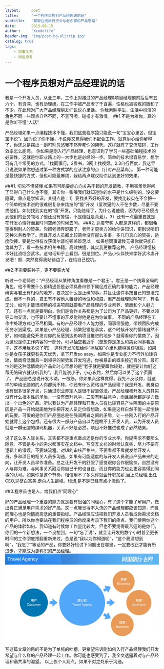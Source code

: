 ```yaml
---
layout:     post
title:      "一个程序员想对产品经理说的话"
subtitle:   "聊聊在线旅行行业与老东家的产品思路"
date:       2015-06-15
author:     "Xcodelife"
header-img: "img/post-bg-alitrip.jpg"
catalog: true
tags:
    - 同事关系
    - 岗位思考
---
```


# 一个程序员想对产品经理说的话

我是一个开发人员，从业三年，工作上对接过的产品经理&项目经理前前后后有五六个，有资深，也有助理级。在工作中被产品虐了千百遍，性格也被锻炼的随和了不少，在此想对广大产品经理朋友们说说心里话。 
你我素昧平生，生活中扮演的角色不同一些观点自然不同，不喜可喷，碰撞才有激情。 
##1.不是为难你，真的是你听不懂“人话”

产品经理如果一点编程技术不懂，我们这些程序猿只能说一句“宝宝心里苦，但宝宝不说”。因为说了你不懂，不说你又觉得我们不配合工作。就算耐心给你解释了，你还总是摆出一副可别忽悠我不然弄死你的架势。这样就有了交流障碍，工作效率怎么能高。 
你如果是刚入行产品经理，也意识到了学习一些基础编程技术的必要性，这就是你职业路上的一大步也是必经的一步。简单的技术很容易学，想学习有几个常见的方式。1找同事问，2看书，3网上找视频。2.3自行百度，我这里只说说如果你想通过第一种方式学的应该注意的点（针对产品菜鸟）。 第一种可能是最快捷的方式，但也可能最麻烦，我给两点建议助你达到更好的效果。 

###1. 切忌不懂装懂
如果有可能要虚心向关系不错的开发请教，不用害羞觉得问了显得自己什么也不懂，其实你一张嘴我们就知道你的水平是什么级别的，没必要隐藏，重点是学知识。关键点是：1）要找关系好的开发，要找比较实在不会把一个简单的技术说的很难很复杂来炫技的“傻”开发（爱吹逼的人不在少数，尽量不要找他们。如何找到实在的“傻”开发，只能随缘了，为什么说他傻，因为你已经侵占到他们的业务领地了他还没有警惕，不是傻就是真爱）。3）还有一点最重要就是在开发心情好而且时间空闲的时候去问。 
###2. 适度夸奖 
人都是这样的，都很希望得到别人的赞美。你把老师弄舒服了，老师才更卖力的给你讲知识，更别说咱们这种义务教学了。而且开发人员都比较简单没有那么多事，多几句真心的赞美，适度吹捧，要是觉得有收获偶尔请吃顿盖饭足以。 
如果想同事请教无果你就只能自食其力了，看一些技术相关书籍，高效快捷，其实我更推荐这种。 
产品经理懂技术好比流氓会武术。这句话知乎上看到，很是到位。产品小伙伴快来学好武术虐开发吧！额...突然觉得我站错边了，在给自己挖坑。 

##2.不需要装孙子，更不要装大爷

听过一个老师说：“产品经理从某种角度看像是一个君王”。君王是一个统筹全局的角色，他不需要什么都精通但是必须具备带领下属促成正确的事的能力。产品经理确实与君王有相似的地方，要决定什么是正确的事，并且让这件事按自己的想法完成。但不一样的，君王有不容他人置疑的地位和权威，但产品经理就呵呵了，有名无分。如何才能很顺畅的推进项目就要看产品经理的专业素养、情商和个人魅力了。还有一点就是要明白，你们是合作关系都是为了公司为了产品更好，不要以领导口吻交流，也不要让不懂事的开发觉得他是在为你做事。 
不同的产品经理在工作中处理方式也不尽相同。有的产品经理个人能力强，同事信服他，带领团队完成任务水到渠成。如果是小产品经理，频繁犯错是事实，这个时候开发的情绪自然不好，如何能避免开发对你的反感到达影响项目推进的地步？就得看你的情商了，因为这也是你工作内容的一部分。可以抽空套近乎（想想你是怎么和美女同事套近乎，这不用我多说了吧），这样开发加班给你“擦屁股”心里也能稍微舒坦些。如果你是女孩子就更有先天优势，拿下开发so easy。如果你是专业能力不行外加矮穷矬，情商奇低而且一副领导的架势和开发沟通，你被暴击的概率接近百分百。最可怕的是这种低情商的产品此时心里想的是“老子就是要跟你较劲，就是要让你们这帮无脑码农就该听我的”，我只能说小子，小心夜路，然后你可以关了这个页面了。 
产品圈总是说开发木讷，一根筋。你如果真这样觉得，我先不反驳你，就这样的单纯无脑的的人你都玩不转，你还有什么资格当产品经理？我是开发，我身边也有很多很多开发，只通过职业界定人是很不智慧做法。产品经理和开发人员其实没有什么根本性的矛盾，一没有晋升竞争，二没有利益竞争，而且目标都是尽力做出一个出色的产品。所以我认为产品经理和开发人员有比较容易产生隔阂的主要原因是产品一开始就画地为牢把开发人员定位假想敌，如果是这样自然不能一起愉快的玩耍。可恨的是你们产品圈总是在强调两者之间的矛盾，让一些刚入行的产品开始就背上这个包袱。还有很大一部分产品自以为是瞧不上开发人员，认为开发人员就是一群无脑的编码机器，关系不好是必然，项目不好推进也成了必然结果。 

说了这么多人际关系，其实都不是重点重点还是你的专业水平。你提需求不要那么随意，不管是多小的需求都落实在文档中。写交互文档的时候认真些，尽力不要有逻辑上的错误，不要缺流程。对UI的审核严格些，不要看都不看就发给开发人员。多和项目的相关人员多沟通，如果有可能适度的与开发人员说点产品未来的走向，让开发人员早作准备。总之让开发干的舒服了感觉跟你合作很愉快，自然没有人与你为难。与同事关系融洽你自己干的也自在，而且你的能力也会更容易得到同事的认可。如果你是这个节奏，相信用不了多久你就会升职加薪,当上总经理,出任CEO,迎娶白富美,走向人生巅峰。想想,是不是已经有点小激动了。 

##3.程序员也是人，给我们点“同理心”

好的产品经理一个重要的能力就是要有很强的同理心，有了这个才能了解用户，做出真正满足用户需求的好产品。这一点我觉得不入流的产品经理都应该知道，而且同理心也是你情商高低的重要指标。产品经理应该把我们开发人员看成你需求文档的用户。所以你也要站在我们程序员的角度来考录下我们的痛点，我们使用你这个产品的体验如何。我知道有时候你工作量比较大，但也不要觉得最苦逼的是你们，你们的一个新想法，一个没想到，一句“忘了说”，就会让开发的数个小时甚至更长时间的工作彻底推翻重新来过。总是说“我以为你知道呢”，“这个我没想到啊”，“我忘了”等话的产品，你要好好检讨下问题出在哪里，一定要改正才能有所进步，才能成为更称职的产品经理。 
 ![img](/img/in-post/post-alitrip-pd/post-alitrip-pd.013.jpg)

写这篇文章的目的不是为了单纯的吐槽，更希望告诉刚如何入行产品经理我们开发希望与什么样的产品经理一起工作。你可能也感受到了，我全文透露着对与产品经理和谐共事的渴望。 
以上仅个人观点，如果不对之处乐于沟通。 


